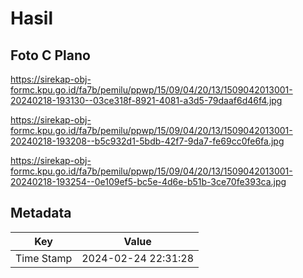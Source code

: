# Hasil

## Foto C Plano

https://sirekap-obj-formc.kpu.go.id/fa7b/pemilu/ppwp/15/09/04/20/13/1509042013001-20240218-193130--03ce318f-8921-4081-a3d5-79daaf6d46f4.jpg

https://sirekap-obj-formc.kpu.go.id/fa7b/pemilu/ppwp/15/09/04/20/13/1509042013001-20240218-193208--b5c932d1-5bdb-42f7-9da7-fe69cc0fe6fa.jpg

https://sirekap-obj-formc.kpu.go.id/fa7b/pemilu/ppwp/15/09/04/20/13/1509042013001-20240218-193254--0e109ef5-bc5e-4d6e-b51b-3ce70fe393ca.jpg


## Metadata

| Key        | Value               |
| ---------- | ------------------- |
| Time Stamp | 2024-02-24 22:31:28 |



